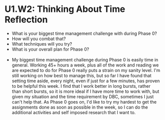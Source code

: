# U1.W2: Thinking About Time Reflection

* What is your biggest time management challenge with during Phase 0? 
* How will you combat that? 
* What techniques will you try?
* What is your overall plan for Phase 0?<br><br>
* My biggest time management challenge during Phase 0 is easily time in general. Working 45+ hours a week, plus all of the work and reading we are expected to do for Phase 0 really puts a strain on my sanity level. I'm still working on how best to manage this, but so far I have found that setting time aside, every night, even if just for a few minutes, has proven to be helpful this week. I find that I work better in long bursts, rather than short bursts, so it is more ideal if I have more time to work with, but given my situation and the time requirement by DBC, sometimes I just can't help that. As Phase 0 goes on, I'd like to try my hardest to get the assignments done as soon as possible in the week, so I can do the additional activities and self imposed research that I want to. 